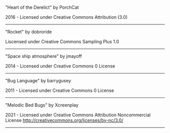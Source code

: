 
"Heart of the Derelict"
by PorchCat

2016 - Licensed under
Creative Commons
Attribution (3.0)

---

"Rocket"
by dobroride

Liscensed under
Creative Commons
Sampling Plus 1.0

---

"Space ship atmosphere"
by jmayoff

2014 - Licensed under
Creative Commons
0 License

---

"Bug Language"
by barrygusey

2011 - Licensed under
Creative Commons
0 License

---

"Melodic Bed Bugs"
by Xcreenplay

2021 - Licensed under
Creative Commons
Attribution Noncommercial License
http://creativecommons.org/licenses/by-nc/3.0/

---

